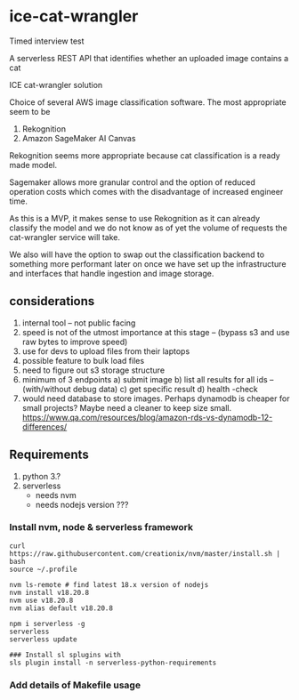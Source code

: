 # ice-cat-wrangler
Timed interview test

A serverless REST API that identifies whether an uploaded image contains a cat

ICE cat-wrangler solution

Choice of several AWS image classification software. The most appropriate seem to be

1.  Rekognition
2. Amazon SageMaker AI Canvas

Rekognition seems more appropriate because cat classification is a ready made model.

Sagemaker allows more granular control and the option of reduced operation costs which comes with the disadvantage of increased engineer time.

As this is a MVP, it makes sense to use Rekognition as it can already classify the model and we do not know as of yet the volume of requests the cat-wrangler service will take.

We also will have the option to swap out the classification backend to something more performant later on once we have set up the infrastructure and interfaces that handle ingestion and image storage.



## considerations
1. internal tool – not public facing
2. speed is not of the utmost importance at this stage – (bypass s3 and use raw bytes to improve speed)
3. use for devs to upload files from their laptops
4. possible feature to bulk load files
5. need to figure out s3 storage structure
6. minimum of 3 endpoints
	a) submit image
	b) list all results for all ids – (with/without debug data)
	c) get specific result
	d) health -check
7. would need database to store images. Perhaps dynamodb is cheaper for small projects? Maybe need a cleaner to keep size small. https://www.qa.com/resources/blog/amazon-rds-vs-dynamodb-12-differences/


## Requirements

1) python 3.?
2) serverless
    - needs nvm
    - needs nodejs version ???

### Install nvm, node & serverless framework
```
curl https://raw.githubusercontent.com/creationix/nvm/master/install.sh | bash
source ~/.profile

nvm ls-remote # find latest 18.x version of nodejs
nvm install v18.20.8
nvm use v18.20.8
nvm alias default v18.20.8

npm i serverless -g
serverless
serverless update

### Install sl splugins with
sls plugin install -n serverless-python-requirements
```

### Add details of Makefile usage